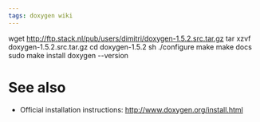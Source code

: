 ```yaml
---
tags: doxygen wiki
---
```


wget http://ftp.stack.nl/pub/users/dimitri/doxygen-1.5.2.src.tar.gz
    tar xzvf doxygen-1.5.2.src.tar.gz
    cd doxygen-1.5.2
    sh ./configure
    make
    make docs
    sudo make install
    doxygen --version

# See also

-   Official installation instructions: <http://www.doxygen.org/install.html>
